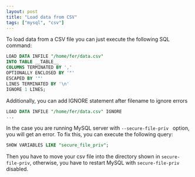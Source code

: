 ```yaml
---
layout: post
title: "Load data from CSV"
tags: ["mysql", "csv"]
---
```


To load data from a CSV file you can just execute the following SQL command:

```sql
LOAD DATA INFILE "/home/fer/data.csv"
INTO TABLE __TABLE__
COLUMNS TERMINATED BY ','
OPTIONALLY ENCLOSED BY '"'
ESCAPED BY '"'
LINES TERMINATED BY '\n'
IGNORE 1 LINES;
```

Additionally, you can add IGNORE statement after filename to ignore errors

```sql
LOAD DATA INFILE "/home/fer/data.csv" IGNORE
...
```

In the case you are running MySQL server with `--secure-file-priv ` option, you will get an error. To fix this, you can execute the following query:

```sql
SHOW VARIABLES LIKE "secure_file_priv";
```

Then you have to move your csv file into the directory shown in `secure-file-priv`, otherwise, you have to restart MySQL with `secure-file-priv` disabled.

